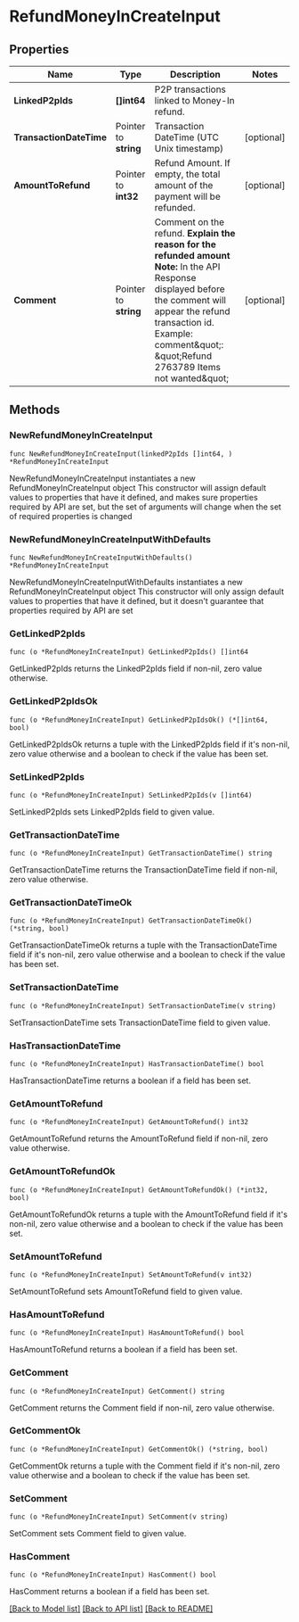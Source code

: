 # RefundMoneyInCreateInput

## Properties

Name | Type | Description | Notes
------------ | ------------- | ------------- | -------------
**LinkedP2pIds** | **[]int64** | P2P transactions linked to Money-In refund. | 
**TransactionDateTime** | Pointer to **string** | Transaction DateTime (UTC Unix timestamp) | [optional] 
**AmountToRefund** | Pointer to **int32** | Refund Amount. If empty, the total amount of the payment will be refunded. | [optional] 
**Comment** | Pointer to **string** | Comment on the refund.   **Explain the reason for the refunded amount**   **Note:** In the API Response displayed before the comment will appear the refund transaction id. Example: comment\&quot;: \&quot;Refund 2763789 Items not wanted\&quot; | [optional] 

## Methods

### NewRefundMoneyInCreateInput

`func NewRefundMoneyInCreateInput(linkedP2pIds []int64, ) *RefundMoneyInCreateInput`

NewRefundMoneyInCreateInput instantiates a new RefundMoneyInCreateInput object
This constructor will assign default values to properties that have it defined,
and makes sure properties required by API are set, but the set of arguments
will change when the set of required properties is changed

### NewRefundMoneyInCreateInputWithDefaults

`func NewRefundMoneyInCreateInputWithDefaults() *RefundMoneyInCreateInput`

NewRefundMoneyInCreateInputWithDefaults instantiates a new RefundMoneyInCreateInput object
This constructor will only assign default values to properties that have it defined,
but it doesn't guarantee that properties required by API are set

### GetLinkedP2pIds

`func (o *RefundMoneyInCreateInput) GetLinkedP2pIds() []int64`

GetLinkedP2pIds returns the LinkedP2pIds field if non-nil, zero value otherwise.

### GetLinkedP2pIdsOk

`func (o *RefundMoneyInCreateInput) GetLinkedP2pIdsOk() (*[]int64, bool)`

GetLinkedP2pIdsOk returns a tuple with the LinkedP2pIds field if it's non-nil, zero value otherwise
and a boolean to check if the value has been set.

### SetLinkedP2pIds

`func (o *RefundMoneyInCreateInput) SetLinkedP2pIds(v []int64)`

SetLinkedP2pIds sets LinkedP2pIds field to given value.


### GetTransactionDateTime

`func (o *RefundMoneyInCreateInput) GetTransactionDateTime() string`

GetTransactionDateTime returns the TransactionDateTime field if non-nil, zero value otherwise.

### GetTransactionDateTimeOk

`func (o *RefundMoneyInCreateInput) GetTransactionDateTimeOk() (*string, bool)`

GetTransactionDateTimeOk returns a tuple with the TransactionDateTime field if it's non-nil, zero value otherwise
and a boolean to check if the value has been set.

### SetTransactionDateTime

`func (o *RefundMoneyInCreateInput) SetTransactionDateTime(v string)`

SetTransactionDateTime sets TransactionDateTime field to given value.

### HasTransactionDateTime

`func (o *RefundMoneyInCreateInput) HasTransactionDateTime() bool`

HasTransactionDateTime returns a boolean if a field has been set.

### GetAmountToRefund

`func (o *RefundMoneyInCreateInput) GetAmountToRefund() int32`

GetAmountToRefund returns the AmountToRefund field if non-nil, zero value otherwise.

### GetAmountToRefundOk

`func (o *RefundMoneyInCreateInput) GetAmountToRefundOk() (*int32, bool)`

GetAmountToRefundOk returns a tuple with the AmountToRefund field if it's non-nil, zero value otherwise
and a boolean to check if the value has been set.

### SetAmountToRefund

`func (o *RefundMoneyInCreateInput) SetAmountToRefund(v int32)`

SetAmountToRefund sets AmountToRefund field to given value.

### HasAmountToRefund

`func (o *RefundMoneyInCreateInput) HasAmountToRefund() bool`

HasAmountToRefund returns a boolean if a field has been set.

### GetComment

`func (o *RefundMoneyInCreateInput) GetComment() string`

GetComment returns the Comment field if non-nil, zero value otherwise.

### GetCommentOk

`func (o *RefundMoneyInCreateInput) GetCommentOk() (*string, bool)`

GetCommentOk returns a tuple with the Comment field if it's non-nil, zero value otherwise
and a boolean to check if the value has been set.

### SetComment

`func (o *RefundMoneyInCreateInput) SetComment(v string)`

SetComment sets Comment field to given value.

### HasComment

`func (o *RefundMoneyInCreateInput) HasComment() bool`

HasComment returns a boolean if a field has been set.


[[Back to Model list]](../README.md#documentation-for-models) [[Back to API list]](../README.md#documentation-for-api-endpoints) [[Back to README]](../README.md)


